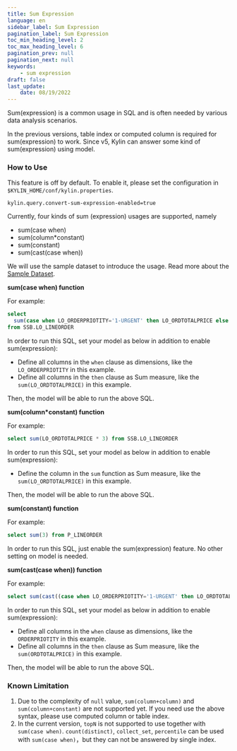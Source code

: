 ```yaml
---
title: Sum Expression
language: en
sidebar_label: Sum Expression
pagination_label: Sum Expression
toc_min_heading_level: 2
toc_max_heading_level: 6
pagination_prev: null
pagination_next: null
keywords:
    - sum expression
draft: false
last_update:
    date: 08/19/2022
---
```



Sum(expression) is a common usage in SQL and is often needed by various data analysis scenarios.

In the previous versions, table index or computed column is required for sum(expression) to work. Since v5, Kylin can answer some kind of sum(expression) using model.

### How to Use

This feature is off by default. To enable it, please set the configuration in `$KYLIN_HOME/conf/kylin.properties`.

```properties
kylin.query.convert-sum-expression-enabled=true
```

Currently, four kinds of sum (expression) usages are supported, namely

- sum(case when)
- sum(column*constant)
- sum(constant)
- sum(cast(case when))

We will use the sample dataset to introduce the usage. Read more about the [Sample Dataset](../../../quickstart/sample_dataset.md).



**sum(case when) function**

For example:

```sql
select
  sum(case when LO_ORDERPRIOTITY='1-URGENT' then LO_ORDTOTALPRICE else null end)
from SSB.LO_LINEORDER
```

In order to run this SQL, set your model as below in addition to enable sum(expression):

- Define all columns in the `when` clause as dimensions, like the `LO_ORDERPRIOTITY` in this example.
- Define all columns in the `then` clause as Sum measure, like the `sum(LO_ORDTOTALPRICE)` in this example.

Then, the model will be able to run the above SQL.



**sum(column*constant) function**

For example:

```sql
select sum(LO_ORDTOTALPRICE * 3) from SSB.LO_LINEORDER
```

In order to run this SQL, set your model as below in addition to enable sum(expression):

- Define the column in the `sum` function as Sum measure, like the `sum(LO_ORDTOTALPRICE)` in this example.

Then, the model will be able to run the above SQL.



**sum(constant) function**

For example:

```sql
select sum(3) from P_LINEORDER
```

In order to run this SQL, just enable the sum(expression) feature. No other setting on model is needed.

**sum(cast(case when)) function**

For example:

```sql
select sum(cast((case when LO_ORDERPRIOTITY='1-URGENT' then LO_ORDTOTALPRICE else null end) as bigint)) from SSB.P_LINEORDER
```

In order to run this SQL, set your model as below in addition to enable sum(expression):

- Define all columns in the `when` clause as dimensions, like the `ORDERPRIOTITY` in this example.
- Define all columns in the `then` clause as Sum measure, like the `sum(ORDTOTALPRICE)` in this example.

Then, the model will be able to run the above SQL.



### Known Limitation

1. Due to the complexity of `null` value, `sum(column+column)` and `sum(column+constant)` are not supported yet. If you need use the above syntax, please use computed column or table index.
2. In the current version, `topN`  is not supported to use together with `sum(case when)`. `count(distinct)`, `collect_set`, `percentile` can be used with `sum(case when)`，but they can not be answered by single index.
